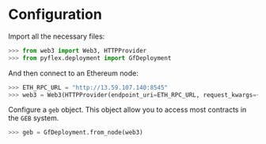 # Configuration

Import all the necessary files:

```python
>>> from web3 import Web3, HTTPProvider
>>> from pyflex.deployment import GfDeployment
```

And then connect to an Ethereum node:

```python
>>> ETH_RPC_URL = "http://13.59.107.140:8545"
>>> web3 = Web3(HTTPProvider(endpoint_uri=ETH_RPC_URL, request_kwargs={"timeout": 60}))
```

Configure a `geb` object. This object allow you to access most contracts in the `GEB` system.

```python
>>> geb = GfDeployment.from_node(web3)
```



